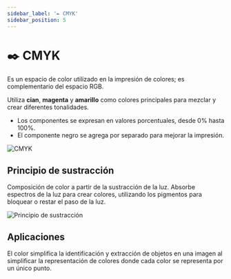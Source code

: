```yaml
---
sidebar_label: '✒️ CMYK'
sidebar_position: 5
---
```


# ✒️ CMYK

Es un espacio de color utilizado en la impresión de colores; es complementario del espacio RGB.

Utiliza **cian**, **magenta** y **amarillo** como colores principales para mezclar y crear diferentes tonalidades.

- Los componentes se expresan en valores porcentuales, desde 0% hasta 100%.
- El componente negro se agrega por separado para mejorar la impresión.

![CMYK](/img/procesamiento-de-imagenes/espacios-de-color/cmyk.png)

## Principio de sustracción

Composición de color a partir de la sustracción de la luz. Absorbe espectros de la luz para crear colores, utilizando los pigmentos para bloquear o restar el paso de la luz.

![Principio de sustracción](/img/procesamiento-de-imagenes/espacios-de-color/subtraction.jpg)

## Aplicaciones

El color simplifica la identificación y extracción de objetos en una imagen al simplificar la
representación de colores donde cada color se representa por un único punto.
